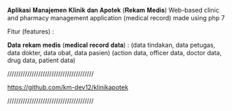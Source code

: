𝐀𝐩𝐥𝐢𝐤𝐚𝐬𝐢 𝐌𝐚𝐧𝐚𝐣𝐞𝐦𝐞𝐧 𝐊𝐥𝐢𝐧𝐢𝐤 𝐝𝐚𝐧 𝐀𝐩𝐨𝐭𝐞𝐤 (𝐑𝐞𝐤𝐚𝐦 𝐌𝐞𝐝𝐢𝐬)
Web-based clinic and pharmacy management application (medical record)
made using php 7

Fitur (features) :

𝐃𝐚𝐭𝐚 𝐫𝐞𝐤𝐚𝐦 𝐦𝐞𝐝𝐢𝐬 (𝐦𝐞𝐝𝐢𝐜𝐚𝐥 𝐫𝐞𝐜𝐨𝐫𝐝 𝐝𝐚𝐭𝐚) :
(data tindakan, data petugas, data dokter, data obat, data pasien)
(action data, officer data, doctor data, drug data, patient data)

///////////////////////////////////////

https://github.com/km-dev12/klinikapotek

///////////////////////////////////////
